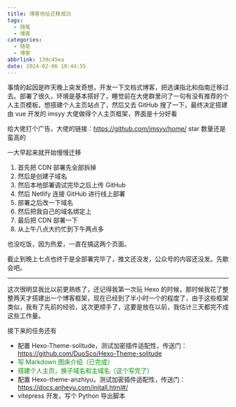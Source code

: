 ```yaml
---
title: 博客地址迁移成功
tags:
  - 随笔
  - 博客
categories:
  - 随笔
  - 博客
abbrlink: 139c45ea
date: 2024-02-06 18:44:55
---
```


事情的起因是昨天晚上突发奇想，开发一下文档式博客，把选课指北和指南迁移过去。部署了很久，环境是基本搭好了，睡觉前在大佬群里问了一句有没有推荐的个人主页模板，想搭建个人主页站点了，然后又去 GitHub 搜了一下，最终决定搭建由 vue 开发的 imsyy 大佬做得个人主页框架，界面是十分好看

给大佬打个广告，大佬的链接：https://github.com/imsyy/home/    star 数量还是蛮高的

一大早起来就开始慢慢迁移

1. 首先把 CDN 部署先全部拆掉
2. 然后是创建子域名
3. 然后本地部署调试完毕之后上传 GitHub
4. 然后 Netlify 连接 GitHub 进行线上部署
5. 部署之后改一下域名
6. 然后把我自己的域名绑定上
7. 最后把 CDN 部署一下
8. 从上午八点大约忙到下午两点多

也没吃饭，因为热爱，一直在搞这两个页面。

截止到晚上七点也终于是全部署完毕了，推文还没发，公众号的内容还没发。先歇会吧。

---

这次很明显我比以前更熟练了，还记得我第一次玩 Hexo 的时候，那时候我花了整整两天才搭建出一个博客框架，现在已经到了半小时一个的程度了，由于这些框架类似，我有了先前的经验，这次更顺手了，这要是放在以前，我估计三天都完不成这些工作量。

接下来的任务还有

- 配置 Hexo-Theme-solitude，测试加密插件适配性，传送门：https://github.com/DuoSco/Hexo-Theme-solitude
- <span style="color:#009900;"> 写 Markdown 图床介绍（已完成）</span>
- <span style="color:#009900;"> 搭建个人主页，换子域名和主域名（这个写完了）</span>
- 配置 Hexo-theme-anzhiyu，测试加密插件适配性，传送门：https://docs.anheyu.com/initall.html#/
- vitepress 开发，写个 Python 导出脚本

